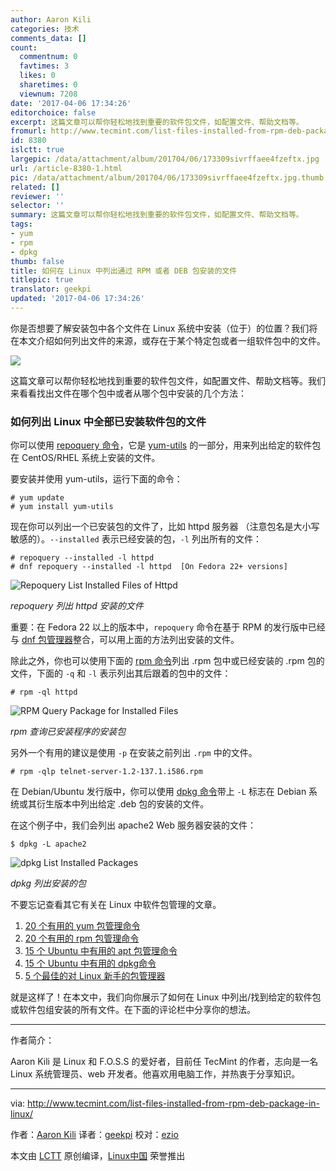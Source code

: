 ```yaml
---
author: Aaron Kili
categories: 技术
comments_data: []
count:
  commentnum: 0
  favtimes: 3
  likes: 0
  sharetimes: 0
  viewnum: 7208
date: '2017-04-06 17:34:26'
editorchoice: false
excerpt: 这篇文章可以帮你轻松地找到重要的软件包文件，如配置文件、帮助文档等。
fromurl: http://www.tecmint.com/list-files-installed-from-rpm-deb-package-in-linux/
id: 8380
islctt: true
largepic: /data/attachment/album/201704/06/173309sivrffaee4fzeftx.jpg
url: /article-8380-1.html
pic: /data/attachment/album/201704/06/173309sivrffaee4fzeftx.jpg.thumb.jpg
related: []
reviewer: ''
selector: ''
summary: 这篇文章可以帮你轻松地找到重要的软件包文件，如配置文件、帮助文档等。
tags:
- yum
- rpm
- dpkg
thumb: false
title: 如何在 Linux 中列出通过 RPM 或者 DEB 包安装的文件
titlepic: true
translator: geekpi
updated: '2017-04-06 17:34:26'
---
```


你是否想要了解安装包中各个文件在 Linux 系统中安装（位于）的位置？我们将在本文介绍如何列出文件的来源，或存在于某个特定包或者一组软件包中的文件。


![](/data/attachment/album/201704/06/173309sivrffaee4fzeftx.jpg)


这篇文章可以帮你轻松地找到重要的软件包文件，如配置文件、帮助文档等。我们来看看找出文件在哪个包中或者从哪个包中安装的几个方法：


### 如何列出 Linux 中全部已安装软件包的文件


你可以使用 [repoquery 命令](http://www.tecmint.com/list-installed-packages-in-rhel-centos-fedora/)，它是 [yum-utils](http://www.tecmint.com/linux-yum-package-management-with-yum-utils/) 的一部分，用来列出给定的软件包在 CentOS/RHEL 系统上安装的文件。


要安装并使用 yum-utils，运行下面的命令：



```
# yum update 
# yum install yum-utils

```

现在你可以列出一个已安装包的文件了，比如 httpd 服务器 （注意包名是大小写敏感的）。`--installed` 表示已经安装的包，`-l` 列出所有的文件：



```
# repoquery --installed -l httpd
# dnf repoquery --installed -l httpd  [On Fedora 22+ versions]

```

![Repoquery List Installed Files of Httpd](/data/attachment/album/201704/06/173428atfgtgtlmgggtmcs.png)


*repoquery 列出 httpd 安装的文件*


重要：在 Fedora 22 以上的版本中，`repoquery` 命令在基于 RPM 的发行版中已经与 [dnf 包管理器](http://www.tecmint.com/dnf-commands-for-fedora-rpm-package-management/)整合，可以用上面的方法列出安装的文件。


除此之外，你也可以使用下面的 [rpm 命令](http://www.tecmint.com/20-practical-examples-of-rpm-commands-in-linux/)列出 .rpm 包中或已经安装的 .rpm 包的文件，下面的 `-q` 和 `-l` 表示列出其后跟着的包中的文件：



```
# rpm -ql httpd

```

![RPM Query Package for Installed Files](/data/attachment/album/201704/06/173428x32dyrr2d3tdcd22.png)


*rpm 查询已安装程序的安装包*


另外一个有用的建议是使用 `-p` 在安装之前列出 `.rpm` 中的文件。



```
# rpm -qlp telnet-server-1.2-137.1.i586.rpm

```

在 Debian/Ubuntu 发行版中，你可以使用 [dpkg 命令](http://www.tecmint.com/dpkg-command-examples/)带上 `-L` 标志在 Debian 系统或其衍生版本中列出给定 .deb 包的安装的文件。


在这个例子中，我们会列出 apache2 Web 服务器安装的文件：



```
$ dpkg -L apache2

```

![dpkg List Installed Packages](/data/attachment/album/201704/06/173428kbje6ku412kuq522.png)


*dpkg 列出安装的包*


不要忘记查看其它有关在 Linux 中软件包管理的文章。


1. [20 个有用的 yum 包管理命令](http://www.tecmint.com/20-linux-yum-yellowdog-updater-modified-commands-for-package-mangement/)
2. [20 个有用的 rpm 包管理命令](http://www.tecmint.com/20-practical-examples-of-rpm-commands-in-linux/)
3. [15 个 Ubuntu 中有用的 apt 包管理命令](http://www.tecmint.com/apt-advanced-package-command-examples-in-ubuntu/)
4. [15 个 Ubuntu 中有用的 dpkg命令](http://www.tecmint.com/dpkg-command-examples/)
5. [5 个最佳的对 Linux 新手的包管理器](http://www.tecmint.com/linux-package-managers/)


就是这样了！在本文中，我们向你展示了如何在 Linux 中列出/找到给定的软件包或软件包组安装的所有文件。在下面的评论栏中分享你的想法。




---


作者简介：


Aaron Kili 是 Linux 和 F.O.S.S 的爱好者，目前任 TecMint 的作者，志向是一名 Linux 系统管理员、web 开发者。他喜欢用电脑工作，并热衷于分享知识。




---


via: <http://www.tecmint.com/list-files-installed-from-rpm-deb-package-in-linux/>


作者：[Aaron Kili](http://www.tecmint.com/author/aaronkili/) 译者：[geekpi](https://github.com/geekpi) 校对：[ezio](https://github.com/oska874)


本文由 [LCTT](https://github.com/LCTT/TranslateProject) 原创编译，[Linux中国](https://linux.cn/) 荣誉推出